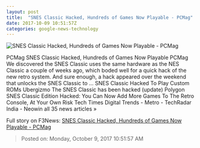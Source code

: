 ```yaml
---
layout: post
title:  "SNES Classic Hacked, Hundreds of Games Now Playable - PCMag"
date: 2017-10-09 10:51:57Z
categories: google-news-technology
---
```


![SNES Classic Hacked, Hundreds of Games Now Playable - PCMag](https://assets.pcmag.com/media/images/545752-nintendo-snes-classic.jpg?thumb=y&width=810&height=456)

PCMag SNES Classic Hacked, Hundreds of Games Now Playable PCMag We discovered the SNES Classic uses the same hardware as the NES Classic a couple of weeks ago, which boded well for a quick hack of the new retro system. And sure enough, a hack appeared over the weekend that unlocks the SNES Classic to ... SNES Classic Hacked To Play Custom ROMs Ubergizmo The SNES Classic has been hacked (update) Polygon SNES Classic Edition Hacked: You Can Now Add More Games To The Retro Console, At Your Own Risk Tech Times Digital Trends - Metro - TechRadar India - Neowin all 35 news articles »


Full story on F3News: [SNES Classic Hacked, Hundreds of Games Now Playable - PCMag](http://www.f3nws.com/n/PDx4FB)

> Posted on: Monday, October 9, 2017 10:51:57 AM
